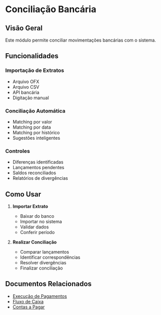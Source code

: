 # Conciliação Bancária

## Visão Geral

Este módulo permite conciliar movimentações bancárias com o sistema.

## Funcionalidades

### Importação de Extratos
- Arquivo OFX
- Arquivo CSV
- API bancária
- Digitação manual

### Conciliação Automática
- Matching por valor
- Matching por data
- Matching por histórico
- Sugestões inteligentes

### Controles
- Diferenças identificadas
- Lançamentos pendentes
- Saldos reconciliados
- Relatórios de divergências

## Como Usar

1. **Importar Extrato**
   - Baixar do banco
   - Importar no sistema
   - Validar dados
   - Conferir período

2. **Realizar Conciliação**
   - Comparar lançamentos
   - Identificar correspondências
   - Resolver divergências
   - Finalizar conciliação

## Documentos Relacionados

- [Execução de Pagamentos](execucao-pagamentos.md)
- [Fluxo de Caixa](fluxo-de-caixa.md)
- [Contas a Pagar](contas-a-pagar.md)
